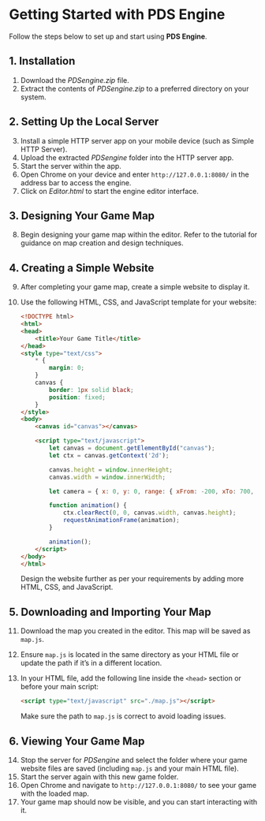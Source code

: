 # Getting Started with PDS Engine
Follow the steps below to set up and start using **PDS Engine**.

## 1. Installation
1. Download the _PDSengine.zip_ file.
2. Extract the contents of _PDSengine.zip_ to a preferred directory on your system.

## 2. Setting Up the Local Server
3. Install a simple HTTP server app on your mobile device (such as Simple HTTP Server).
4. Upload the extracted _PDSengine_ folder into the HTTP server app.
5. Start the server within the app.
6. Open Chrome on your device and enter `http://127.0.0.1:8080/` in the address bar to access the engine.
7. Click on _Editor.html_ to start the engine editor interface.

## 3. Designing Your Game Map
8. Begin designing your game map within the editor. Refer to the tutorial for guidance on map creation and design techniques.

## 4. Creating a Simple Website
9. After completing your game map, create a simple website to display it.
10. Use the following HTML, CSS, and JavaScript template for your website:

    ```html
    <!DOCTYPE html>
    <html>
    <head>
        <title>Your Game Title</title>
    </head>
    <style type="text/css">
        * {
            margin: 0;
        }
        canvas {
            border: 1px solid black;
            position: fixed;
        }
    </style>
    <body>
        <canvas id="canvas"></canvas>

        <script type="text/javascript">
            let canvas = document.getElementById("canvas");
            let ctx = canvas.getContext('2d');

            canvas.height = window.innerHeight;
            canvas.width = window.innerWidth;

            let camera = { x: 0, y: 0, range: { xFrom: -200, xTo: 700, yFrom: -200, yTo: 700 } };

            function animation() {
                ctx.clearRect(0, 0, canvas.width, canvas.height);
                requestAnimationFrame(animation);
            }

            animation();
        </script>
    </body>
    </html>
    ```

    Design the website further as per your requirements by adding more HTML, CSS, and JavaScript.

## 5. Downloading and Importing Your Map
11. Download the map you created in the editor. This map will be saved as `map.js`.
12. Ensure `map.js` is located in the same directory as your HTML file or update the path if it’s in a different location.
13. In your HTML file, add the following line inside the `<head>` section or before your main script:

    ```html
    <script type="text/javascript" src="./map.js"></script>
    ```

    Make sure the path to `map.js` is correct to avoid loading issues.

## 6. Viewing Your Game Map
14. Stop the server for _PDSengine_ and select the folder where your game website files are saved (including `map.js` and your main HTML file).
15. Start the server again with this new game folder.
16. Open Chrome and navigate to `http://127.0.0.1:8080/` to see your game with the loaded map.
17. Your game map should now be visible, and you can start interacting with it.
